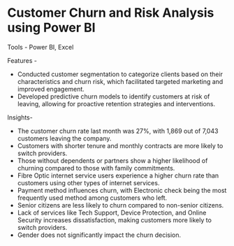 # Customer Churn  and Risk Analysis using Power BI
Tools - Power BI, Excel

Features - 
- Conducted customer segmentation to categorize clients based on their characteristics and churn risk, which facilitated targeted marketing and improved engagement.
- Developed predictive churn models to identify customers at risk of leaving, allowing for proactive retention strategies and interventions.

Insights-
- The customer churn rate last month was 27%, with 1,869 out of 7,043 customers leaving the company.
- Customers with shorter tenure and monthly contracts are more likely to switch providers.
- Those without dependents or partners show a higher likelihood of churning compared to those with family commitments.
- Fibre Optic internet service users experience a higher churn rate than customers using other types of internet services.
- Payment method influences churn, with Electronic check being the most frequently used method among customers who left.
- Senior citizens are less likely to churn compared to non-senior citizens.
- Lack of services like Tech Support, Device Protection, and Online Security increases dissatisfaction, making customers more likely to switch providers.
- Gender does not significantly impact the churn decision.

